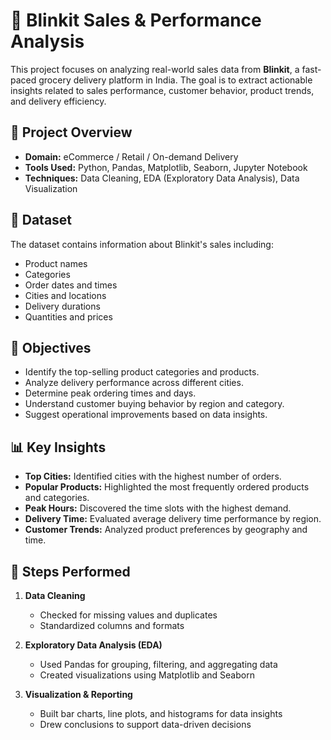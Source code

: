 # 🛒 Blinkit Sales & Performance Analysis

This project focuses on analyzing real-world sales data from **Blinkit**, a fast-paced grocery delivery platform in India. The goal is to extract actionable insights related to sales performance, customer behavior, product trends, and delivery efficiency.

## 📌 Project Overview

- **Domain:** eCommerce / Retail / On-demand Delivery
- **Tools Used:** Python, Pandas, Matplotlib, Seaborn, Jupyter Notebook
- **Techniques:** Data Cleaning, EDA (Exploratory Data Analysis), Data Visualization

## 📂 Dataset

The dataset contains information about Blinkit's sales including:
- Product names
- Categories
- Order dates and times
- Cities and locations
- Delivery durations
- Quantities and prices

## 🎯 Objectives

- Identify the top-selling product categories and products.
- Analyze delivery performance across different cities.
- Determine peak ordering times and days.
- Understand customer buying behavior by region and category.
- Suggest operational improvements based on data insights.

## 📊 Key Insights

- **Top Cities:** Identified cities with the highest number of orders.
- **Popular Products:** Highlighted the most frequently ordered products and categories.
- **Peak Hours:** Discovered the time slots with the highest demand.
- **Delivery Time:** Evaluated average delivery time performance by region.
- **Customer Trends:** Analyzed product preferences by geography and time.

## 🔧 Steps Performed

1. **Data Cleaning**  
   - Checked for missing values and duplicates  
   - Standardized columns and formats

2. **Exploratory Data Analysis (EDA)**  
   - Used Pandas for grouping, filtering, and aggregating data  
   - Created visualizations using Matplotlib and Seaborn

3. **Visualization & Reporting**  
   - Built bar charts, line plots, and histograms for data insights  
   - Drew conclusions to support data-driven decisions

